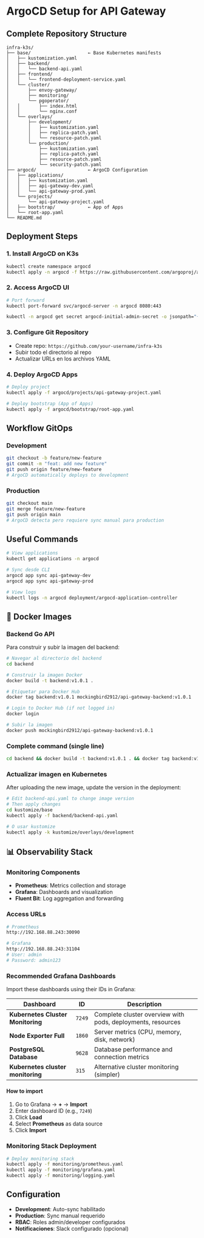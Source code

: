 # ArgoCD Setup for API Gateway

## Complete Repository Structure

```
infra-k3s/
├── base/                     ← Base Kubernetes manifests
│   ├── kustomization.yaml
│   ├── backend/
│   │   └── backend-api.yaml
│   ├── frontend/
│   │   └── frontend-deployment-service.yaml
│   └── cluster/
│       ├── envoy-gateway/
│       ├── monitoring/
│       └── pgoperator/
│   │       ├── index.html
│   │       └── nginx.conf
│   └── overlays/
│       ├── development/
│       │   ├── kustomization.yaml
│       │   ├── replica-patch.yaml
│       │   └── resource-patch.yaml
│       └── production/
│           ├── kustomization.yaml
│           ├── replica-patch.yaml
│           ├── resource-patch.yaml
│           └── security-patch.yaml
├── argocd/                   ← ArgoCD Configuration
│   ├── applications/
│   │   ├── kustomization.yaml
│   │   ├── api-gateway-dev.yaml
│   │   └── api-gateway-prod.yaml
│   └── projects/
│       └── api-gateway-project.yaml
│   ├── bootstrap/            ← App of Apps
│   └── root-app.yaml
└── README.md
```

## Deployment Steps

### 1. Install ArgoCD on K3s

```bash
kubectl create namespace argocd
kubectl apply -n argocd -f https://raw.githubusercontent.com/argoproj/argo-cd/stable/manifests/install.yaml
```

### 2. Access ArgoCD UI

```bash
# Port forward
kubectl port-forward svc/argocd-server -n argocd 8080:443

kubectl -n argocd get secret argocd-initial-admin-secret -o jsonpath="{.data.password}" | base64 -d
```

### 3. Configure Git Repository

- Create repo: `https://github.com/your-username/infra-k3s`
- Subir todo el directorio al repo
- Actualizar URLs en los archivos YAML

### 4. Deploy ArgoCD Apps

```bash
# Deploy project
kubectl apply -f argocd/projects/api-gateway-project.yaml

# Deploy bootstrap (App of Apps)
kubectl apply -f argocd/bootstrap/root-app.yaml
```

## Workflow GitOps

### Development
```bash
git checkout -b feature/new-feature
git commit -m "feat: add new feature"
git push origin feature/new-feature
# ArgoCD automatically deploys to development
```

### Production
```bash
git checkout main
git merge feature/new-feature
git push origin main
# ArgoCD detecta pero requiere sync manual para production
```

## Useful Commands

```bash
# View applications
kubectl get applications -n argocd

# Sync desde CLI
argocd app sync api-gateway-dev
argocd app sync api-gateway-prod

# View logs
kubectl logs -n argocd deployment/argocd-application-controller
```

## 🐳 Docker Images

### Backend Go API

Para construir y subir la imagen del backend:

```bash
# Navegar al directorio del backend
cd backend

# Construir la imagen Docker
docker build -t backend:v1.0.1 .

# Etiquetar para Docker Hub
docker tag backend:v1.0.1 mockingbird2912/api-gateway-backend:v1.0.1

# Login to Docker Hub (if not logged in)
docker login

# Subir la imagen
docker push mockingbird2912/api-gateway-backend:v1.0.1
```

### Complete command (single line)

```bash
cd backend && docker build -t backend:v1.0.1 . && docker tag backend:v1.0.1 mockingbird2912/api-gateway-backend:v1.0.1 && docker push mockingbird2912/api-gateway-backend:v1.0.1
```

### Actualizar imagen en Kubernetes

After uploading the new image, update the version in the deployment:

```bash
# Edit backend-api.yaml to change image version
# Then apply changes
cd kustomize/base
kubectl apply -f backend/backend-api.yaml

# O usar kustomize
kubectl apply -k kustomize/overlays/development
```

## 📊 Observability Stack

### Monitoring Components

- **Prometheus**: Metrics collection and storage
- **Grafana**: Dashboards and visualization
- **Fluent Bit**: Log aggregation and forwarding

### Access URLs

```bash
# Prometheus
http://192.168.88.243:30090

# Grafana
http://192.168.88.243:31104
# User: admin
# Password: admin123
```

### Recommended Grafana Dashboards

Import these dashboards using their IDs in Grafana:

| Dashboard | ID | Description |
|-----------|----|-----------| 
| **Kubernetes Cluster Monitoring** | `7249` | Complete cluster overview with pods, deployments, resources |
| **Node Exporter Full** | `1860` | Server metrics (CPU, memory, disk, network) |
| **PostgreSQL Database** | `9628` | Database performance and connection metrics |
| **Kubernetes cluster monitoring** | `315` | Alternative cluster monitoring (simpler) |

#### How to import

1. Go to Grafana → **+** → **Import**
2. Enter dashboard ID (e.g., `7249`)
3. Click **Load**
4. Select **Prometheus** as data source
5. Click **Import**

### Monitoring Stack Deployment

```bash
# Deploy monitoring stack
kubectl apply -f monitoring/prometheus.yaml
kubectl apply -f monitoring/grafana.yaml
kubectl apply -f monitoring/logging.yaml
```

## Configuration

- **Development**: Auto-sync habilitado
- **Production**: Sync manual requerido
- **RBAC**: Roles admin/developer configurados
- **Notificaciones**: Slack configurado (opcional)

